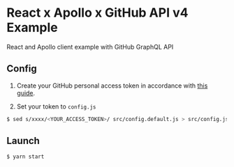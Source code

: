 # React x Apollo x GitHub API v4 Example

React and Apollo client example with GitHub GraphQL API

## Config
1. Create your GitHub personal access token in accordance with [this guide]( https://developer.github.com/v4/guides/forming-calls/#authenticating-with-graphql).

1. Set your token to `config.js`
```bash
$ sed s/xxxx/<YOUR_ACCESS_TOKEN>/ src/config.default.js > src/config.js
```

## Launch
```bash
$ yarn start
```